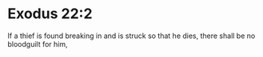 # Exodus 22:2

If a thief is found breaking in and is struck so that he dies, there shall be no bloodguilt for him,
